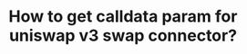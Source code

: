 ---
title: How to get calldata param for uniswap v3 swap connector?
description: 'desc'
draft: true 
---